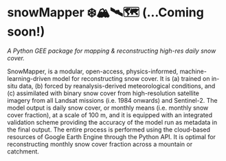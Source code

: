 # snowMapper ❄️🏔️🛰️🗺️ (...Coming soon!)

*A Python GEE package for mapping & reconstructing high-res daily snow cover.*

SnowMapper, is a modular, open-access, physics-informed, machine-learning-driven model for reconstructing snow cover. It is (a) trained on in-situ data, (b) forced by reanalysis-derived meteorological conditions, and (c) assimilated with binary snow cover from high-resolution satellite imagery from all Landsat missions (i.e. 1984 onwards) and Sentinel-2. The model output is daily snow cover, or monthly means (i.e. monthly snow cover fraction), at a scale of 100 m, and it is equipped with an integrated validation scheme providing the accuracy of the model run as metadata in the final output. The entire process is performed using the cloud-based resources of Google Earth Engine through the Python API. It is optimal for reconstructing monthly snow cover fraction across a mountain or catchment.
